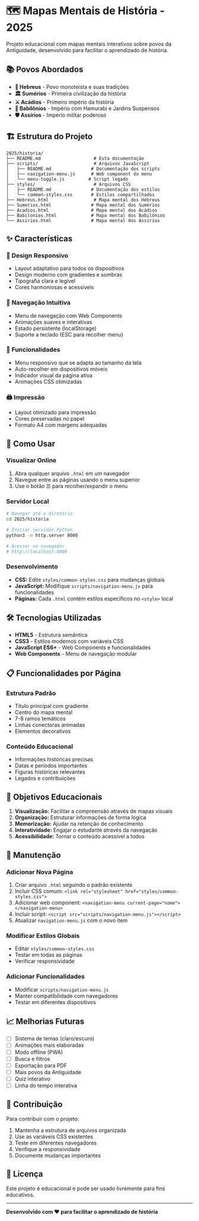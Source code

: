 # 🗺️ Mapas Mentais de História - 2025

Projeto educacional com mapas mentais interativos sobre povos da Antiguidade, desenvolvido para facilitar o aprendizado de história.

## 📚 Povos Abordados

- **🏺 Hebreus** - Povo monoteísta e suas tradições
- **🏛️ Sumérios** - Primeira civilização da história
- **⚔️ Acádios** - Primeiro império da história
- **🏺 Babilônios** - Império com Hamurabi e Jardins Suspensos
- **🛡️ Assírios** - Império militar poderoso

## 🏗️ Estrutura do Projeto

```
2025/historia/
├── README.md                    # Esta documentação
├── scripts/                     # Arquivos JavaScript
│   ├── README.md               # Documentação dos scripts
│   ├── navigation-menu.js      # Web component do menu
│   └── menu-toggle.js         # Script legado
├── styles/                      # Arquivos CSS
│   ├── README.md               # Documentação dos estilos
│   └── common-styles.css       # Estilos compartilhados
├── Hebreus.html                 # Mapa mental dos Hebreus
├── Sumerios.html               # Mapa mental dos Sumérios
├── Acadios.html                # Mapa mental dos Acádios
├── Babilonios.html             # Mapa mental dos Babilônios
└── Assirios.html               # Mapa mental dos Assírios
```

## ✨ Características

### 🎨 **Design Responsivo**
- Layout adaptativo para todos os dispositivos
- Design moderno com gradientes e sombras
- Tipografia clara e legível
- Cores harmoniosas e acessíveis

### 🧭 **Navegação Intuitiva**
- Menu de navegação com Web Components
- Animações suaves e interativas
- Estado persistente (localStorage)
- Suporte a teclado (ESC para recolher menu)

### 📱 **Funcionalidades**
- Menu responsivo que se adapta ao tamanho da tela
- Auto-recolher em dispositivos móveis
- Indicador visual da página ativa
- Animações CSS otimizadas

### 🖨️ **Impressão**
- Layout otimizado para impressão
- Cores preservadas no papel
- Formato A4 com margens adequadas

## 🚀 Como Usar

### **Visualizar Online**
1. Abra qualquer arquivo `.html` em um navegador
2. Navegue entre as páginas usando o menu superior
3. Use o botão ☰ para recolher/expandir o menu

### **Servidor Local**
```bash
# Navegar até o diretório
cd 2025/historia

# Iniciar servidor Python
python3 -m http.server 8000

# Acessar no navegador
# http://localhost:8000
```

### **Desenvolvimento**
- **CSS:** Edite `styles/common-styles.css` para mudanças globais
- **JavaScript:** Modifique `scripts/navigation-menu.js` para funcionalidades
- **Páginas:** Cada `.html` contém estilos específicos no `<style>` local

## 🛠️ Tecnologias Utilizadas

- **HTML5** - Estrutura semântica
- **CSS3** - Estilos modernos com variáveis CSS
- **JavaScript ES6+** - Web Components e funcionalidades
- **Web Components** - Menu de navegação modular

## 📋 Funcionalidades por Página

### **Estrutura Padrão**
- Título principal com gradiente
- Centro do mapa mental
- 7-8 ramos temáticos
- Linhas conectoras animadas
- Elementos decorativos

### **Conteúdo Educacional**
- Informações históricas precisas
- Datas e períodos importantes
- Figuras históricas relevantes
- Legados e contribuições

## 🎯 Objetivos Educacionais

1. **Visualização:** Facilitar a compreensão através de mapas visuais
2. **Organização:** Estruturar informações de forma lógica
3. **Memorização:** Ajudar na retenção de conhecimento
4. **Interatividade:** Engajar o estudante através da navegação
5. **Acessibilidade:** Tornar o conteúdo acessível a todos

## 🔧 Manutenção

### **Adicionar Nova Página**
1. Criar arquivo `.html` seguindo o padrão existente
2. Incluir CSS comum: `<link rel="stylesheet" href="styles/common-styles.css">`
3. Adicionar web component: `<navigation-menu current-page="nome"></navigation-menu>`
4. Incluir script: `<script src="scripts/navigation-menu.js"></script>`
5. Atualizar `navigation-menu.js` com o novo item

### **Modificar Estilos Globais**
- Editar `styles/common-styles.css`
- Testar em todas as páginas
- Verificar responsividade

### **Adicionar Funcionalidades**
- Modificar `scripts/navigation-menu.js`
- Manter compatibilidade com navegadores
- Testar em diferentes dispositivos

## 📈 Melhorias Futuras

- [ ] Sistema de temas (claro/escuro)
- [ ] Animações mais elaboradas
- [ ] Modo offline (PWA)
- [ ] Busca e filtros
- [ ] Exportação para PDF
- [ ] Mais povos da Antiguidade
- [ ] Quiz interativo
- [ ] Linha do tempo interativa

## 🤝 Contribuição

Para contribuir com o projeto:

1. Mantenha a estrutura de arquivos organizada
2. Use as variáveis CSS existentes
3. Teste em diferentes navegadores
4. Verifique a responsividade
5. Documente mudanças importantes

## 📄 Licença

Este projeto é educacional e pode ser usado livremente para fins educativos.

---

**Desenvolvido com ❤️ para facilitar o aprendizado de história**
